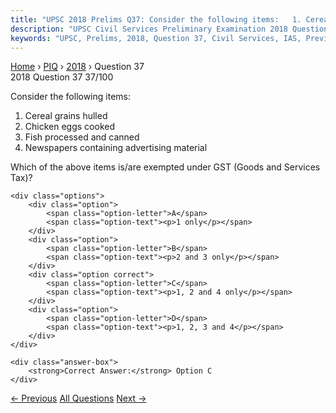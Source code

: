 ```yaml
---
title: "UPSC 2018 Prelims Q37: Consider the following items:   1. Cereal grains hulled   2...."
description: "UPSC Civil Services Preliminary Examination 2018 Question 37 with options and answer"
keywords: "UPSC, Prelims, 2018, Question 37, Civil Services, IAS, Previous Year Questions"
---
```


<nav class="breadcrumb">
    <a href="../../">Home</a>
    <span>›</span>
    <a href="../">PIQ</a>
    <span>›</span>
    <a href="./">2018</a>
    <span>›</span>
    <span>Question 37</span>
</nav>

<div class="question-header">
    <div class="question-meta">
        <span class="year-badge">2018</span>
        <span class="question-number">Question 37</span>
        <span class="progress">37/100</span>
    </div>
    <div class="progress-bar">
        <div class="progress-fill" style="width: 37.0%"></div>
    </div>
</div>

<div class="question-content">
    <div class="question-text">
        <p>Consider the following items:</p>
<ol>
<li>Cereal grains hulled</li>
<li>Chicken eggs cooked</li>
<li>Fish processed and canned</li>
<li>Newspapers containing advertising material</li>
</ol>
<p>Which of the above items is/are exempted under GST (Goods and Services Tax)?</p>
    </div>
    
    <div class="options">
        <div class="option">
            <span class="option-letter">A</span>
            <span class="option-text"><p>1 only</p></span>
        </div>
        <div class="option">
            <span class="option-letter">B</span>
            <span class="option-text"><p>2 and 3 only</p></span>
        </div>
        <div class="option correct">
            <span class="option-letter">C</span>
            <span class="option-text"><p>1, 2 and 4 only</p></span>
        </div>
        <div class="option">
            <span class="option-letter">D</span>
            <span class="option-text"><p>1, 2, 3 and 4</p></span>
        </div>
    </div>

    <div class="answer-box">
        <strong>Correct Answer:</strong> Option C
    </div>
</div>

<div class="question-nav">
    <a href="../q036-with-reference-to-the-governance-of-public-sector/" class="nav-btn prev">← Previous</a>
    <a href="../" class="nav-btn center">All Questions</a>
    <a href="../q038-consider-the-following-statements-1-the-definition/" class="nav-btn next">Next →</a>
</div>
